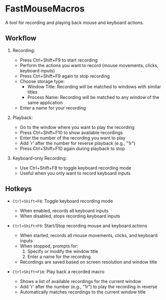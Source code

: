 # FastMouseMacros

A tool for recording and playing back mouse and keyboard actions.

## Workflow

1. Recording:

   - Press Ctrl+Shift+F9 to start recording
   - Perform the actions you want to record (mouse movements, clicks, keyboard inputs)
   - Press Ctrl+Shift+F9 again to stop recording
   - Choose storage type:
     - Window Title: Recording will be matched to windows with similar titles
     - Process Name: Recording will be matched to any window of the same application
   - Enter a name for your recording

2. Playback:

   - Go to the window where you want to play the recording
   - Press Ctrl+Shift+F10 to show available recordings
   - Enter the number of the recording you want to play
   - Add 'r' after the number for reverse playback (e.g., "1r")
   - Press Ctrl+Shift+F10 again during playback to stop

3. Keyboard-only Recording:
   - Use Ctrl+Shift+F8 to toggle keyboard recording mode
   - Useful when you only want to record keyboard inputs

## Hotkeys

- `Ctrl+Shift+F8`: Toggle keyboard recording mode

  - When enabled, records all keyboard inputs
  - When disabled, stops recording keyboard inputs

- `Ctrl+Shift+F9`: Start/Stop recording mouse and keyboard actions

  - When started, records all mouse movements, clicks, and keyboard inputs
  - When stopped, prompts for:
    1. Specify or modify the window title
    2. Enter a name for the recording
  - Recordings are saved based on screen resolution and window title

- `Ctrl+Shift+F10`: Play back a recorded macro
  - Shows a list of available recordings for the current window
  - Add 'r' after the number (e.g., "1r") to play the recording in reverse
  - Automatically matches recordings to the current window title
